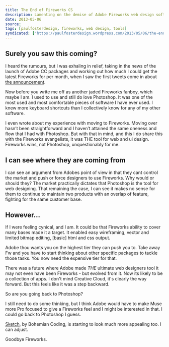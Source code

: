 ```yaml
---
title: The End of Fireworks CS
description: Lamenting on the demise of Adobe Fireworks web design software package as it doesn't make the cut for Adobes cloud service. 
date: 2013-05-06
source: 
tags: [paulfosterdesign, fireworks, web design, tools]
syndicated: ['https://paulfosterdesign.wordpress.com/2013/05/06/the-end-of-fireworks-cs/']
---
```

## Surely you saw this coming?

I heard the rumours, but I was exhaling in relief, taking in the news of the launch of Adobe CC packages and working out how much I could get the latest Fireworks for per month, when I saw the first tweets come in about [the announcement](http://blogs.adobe.com/fireworks/2013/05/the-future-of-adobe-fireworks.html).

Now before you write me off as another jaded Fireworks fanboy, which maybe I am. I used to use and still do love Photoshop. It was one of the most used and most comfortable pieces of software I have ever used. I knew more keyboard shortcuts than I collectively know for any of my other software.

I even wrote about my experience with moving to Fireworks. Moving over hasn’t been straightforward and I haven’t attained the same oneness and flow that I had with Photoshop. But with that in mind, and this I do share this with the Fireworks evangelists, it was THE tool for web and ui design. Fireworks wins, not Photoshop, unquestionably for me.

## I can see where they are coming from

I can see an argument from Adobes point of view in that they cant control the market and push or force designers to use Fireworks. Why would or should they? The market practically dictates that Photoshop is the tool for web designing. That remaining the case, I can see it makes no sense for them to continue to maintain two products with an overlap of feature, fighting for the same customer base.

## However...

If I were feeling cynical, and I am. It could be that Fireworks ability to cover many bases made it a target. It enabled easy wireframing, vector  and limited bitmap editing, [basic] html and css output.

Adobe thou wants you on the highest tier they can push you to. Take away Fw and you have to start thinking about other specific packages to tackle those tasks. You now need the expensive tier for that.

There was a future where Adobe made *THE* ultimate web designers tool it may not even have been Fireworks - but evolved from it. Now its likely to be a collection of apps. I don't mind Creative Cloud, it's clearly the way forward. But this feels like it was a step backward. 

So are you going back to Photoshop?

I still need to do some thinking, but I think Adobe would have to make Muse more Pro focused to give a Fireworks feel and I might be interested in that. I could go back to Photoshop I guess.

[Sketch](http://www.bohemiancoding.com/sketch), by Bohemian Coding, is starting to look much more appealing too. I can adjust.

Goodbye Fireworks.